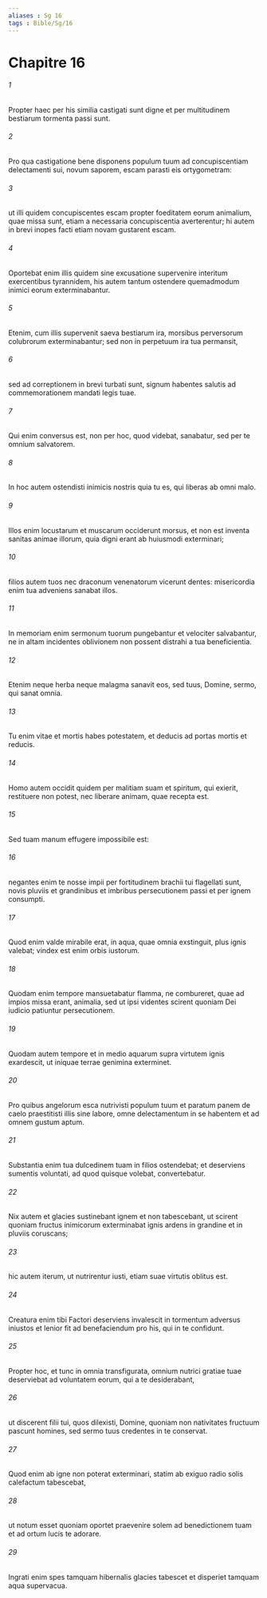 ```yaml
---
aliases : Sg 16
tags : Bible/Sg/16
---
```


# Chapitre 16

###### 1
Propter haec per his similia castigati sunt digne et per multitudinem bestiarum tormenta passi sunt.
###### 2
Pro qua castigatione bene disponens populum tuum ad concupiscentiam delectamenti sui, novum saporem, escam parasti eis ortygometram:
###### 3
ut illi quidem concupiscentes escam propter foeditatem eorum animalium, quae missa sunt, etiam a necessaria concupiscentia averterentur; hi autem in brevi inopes facti etiam novam gustarent escam.
###### 4
Oportebat enim illis quidem sine excusatione supervenire interitum exercentibus tyrannidem, his autem tantum ostendere quemadmodum inimici eorum exterminabantur.
###### 5
Etenim, cum illis supervenit saeva bestiarum ira, morsibus perversorum colubrorum exterminabantur; sed non in perpetuum ira tua permansit,
###### 6
sed ad correptionem in brevi turbati sunt, signum habentes salutis ad commemorationem mandati legis tuae.
###### 7
Qui enim conversus est, non per hoc, quod videbat, sanabatur, sed per te omnium salvatorem.
###### 8
In hoc autem ostendisti inimicis nostris quia tu es, qui liberas ab omni malo.
###### 9
Illos enim locustarum et muscarum occiderunt morsus, et non est inventa sanitas animae illorum, quia digni erant ab huiusmodi exterminari;
###### 10
filios autem tuos nec draconum venenatorum vicerunt dentes: misericordia enim tua adveniens sanabat illos.
###### 11
In memoriam enim sermonum tuorum pungebantur et velociter salvabantur, ne in altam incidentes oblivionem non possent distrahi a tua beneficientia.
###### 12
Etenim neque herba neque malagma sanavit eos, sed tuus, Domine, sermo, qui sanat omnia.
###### 13
Tu enim vitae et mortis habes potestatem, et deducis ad portas mortis et reducis.
###### 14
Homo autem occidit quidem per malitiam suam et spiritum, qui exierit, restituere non potest, nec liberare animam, quae recepta est.
###### 15
Sed tuam manum effugere impossibile est:
###### 16
negantes enim te nosse impii per fortitudinem brachii tui flagellati sunt, novis pluviis et grandinibus et imbribus persecutionem passi et per ignem consumpti.
###### 17
Quod enim valde mirabile erat, in aqua, quae omnia exstinguit, plus ignis valebat; vindex est enim orbis iustorum.
###### 18
Quodam enim tempore mansuetabatur flamma, ne combureret, quae ad impios missa erant, animalia, sed ut ipsi videntes scirent quoniam Dei iudicio patiuntur persecutionem.
###### 19
Quodam autem tempore et in medio aquarum supra virtutem ignis exardescit, ut iniquae terrae genimina exterminet.
###### 20
Pro quibus angelorum esca nutrivisti populum tuum et paratum panem de caelo praestitisti illis sine labore, omne delectamentum in se habentem et ad omnem gustum aptum.
###### 21
Substantia enim tua dulcedinem tuam in filios ostendebat; et deserviens sumentis voluntati, ad quod quisque volebat, convertebatur.
###### 22
Nix autem et glacies sustinebant ignem et non tabescebant, ut scirent quoniam fructus inimicorum exterminabat ignis ardens in grandine et in pluviis coruscans;
###### 23
hic autem iterum, ut nutrirentur iusti, etiam suae virtutis oblitus est.
###### 24
Creatura enim tibi Factori deserviens invalescit in tormentum adversus iniustos et lenior fit ad benefaciendum pro his, qui in te confidunt.
###### 25
Propter hoc, et tunc in omnia transfigurata, omnium nutrici gratiae tuae deserviebat ad voluntatem eorum, qui a te desiderabant,
###### 26
ut discerent filii tui, quos dilexisti, Domine, quoniam non nativitates fructuum pascunt homines, sed sermo tuus credentes in te conservat.
###### 27
Quod enim ab igne non poterat exterminari, statim ab exiguo radio solis calefactum tabescebat,
###### 28
ut notum esset quoniam oportet praevenire solem ad benedictionem tuam et ad ortum lucis te adorare.
###### 29
Ingrati enim spes tamquam hibernalis glacies tabescet et disperiet tamquam aqua supervacua.
